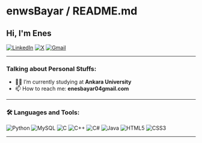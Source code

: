 # enwsBayar / README.md

## Hi, I'm Enes

[![LinkedIn](https://img.shields.io/badge/LinkedIn-0077B5?style=for-the-badge&logo=linkedin&logoColor=white)](https://www.linkedin.com/in/enes-bayar-99a609299)
[![X](https://img.shields.io/badge/X-000000?style=for-the-badge&logo=x&logoColor=white)](https://www.instagram.com/enwsbayar/)
[![Gmail](https://img.shields.io/badge/Gmail-D14836?style=for-the-badge&logo=gmail&logoColor=white)](mailto:enesbayar@gmail.com)

---

### Talking about Personal Stuffs:

- 👨‍💻 I’m currently studying at **Ankara University**
- 📫 How to reach me: **enesbayar04gmail.com**

---

### 🛠️ Languages and Tools:

![Python](https://img.shields.io/badge/-Python-4479A1?style=flat-square&logo=python&logoColor=white)
![MySQL](https://img.shields.io/badge/-MySQL-4479A1?style=flat-square&logo=mysql&logoColor=white)
![C](https://img.shields.io/badge/-C-A8B9CC?style=flat-square&logo=c&logoColor=white)
![C++](https://img.shields.io/badge/-C++-00599C?style=flat-square&logo=c%2B%2B&logoColor=white)
![C#](https://img.shields.io/badge/-C%23-239120?style=flat-square&logo=c-sharp&logoColor=white)
![Java](https://img.shields.io/badge/-Java-007396?style=flat-square&logo=java&logoColor=white)
![HTML5](https://img.shields.io/badge/-HTML5-E34F26?style=flat-square&logo=html5&logoColor=white)
![CSS3](https://img.shields.io/badge/-CSS3-1572B6?style=flat-square&logo=css3&logoColor=white)

---

